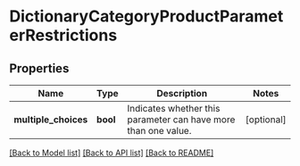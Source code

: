 # DictionaryCategoryProductParameterRestrictions

## Properties
Name | Type | Description | Notes
------------ | ------------- | ------------- | -------------
**multiple_choices** | **bool** | Indicates whether this parameter can have more than one value. | [optional] 

[[Back to Model list]](../../README.md#documentation-for-models) [[Back to API list]](../../README.md#documentation-for-api-endpoints) [[Back to README]](../../README.md)

